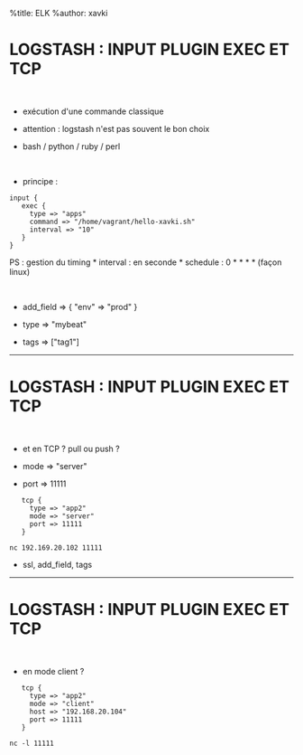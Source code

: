 %title: ELK
%author: xavki


# LOGSTASH : INPUT PLUGIN EXEC ET TCP


<br>


* exécution d'une commande classique

* attention : logstash n'est pas souvent le bon choix

* bash / python / ruby / perl

<br>


* principe :

```
input {
   exec {
     type => "apps"
     command => "/home/vagrant/hello-xavki.sh"
     interval => "10"
   }
}
```

PS : gestion du timing
		* interval : en seconde
		* schedule : 0 \* \* \* \* (façon linux)

<br>


* add_field => { "env" => "prod" }

* type => "mybeat"

* tags => ["tag1"]

-----------------------------------------------------------------------------


# LOGSTASH : INPUT PLUGIN EXEC ET TCP


<br>


* et en TCP ? pull ou push ?

* mode => "server"

* port => 11111


```
   tcp {
     type => "app2"
     mode => "server"
     port => 11111
   }
```

```
nc 192.169.20.102 11111
```

* ssl, add_field, tags

-----------------------------------------------------------------------------


# LOGSTASH : INPUT PLUGIN EXEC ET TCP


<br>


* en mode client ?

```
   tcp {
     type => "app2"
     mode => "client"
     host => "192.168.20.104"
     port => 11111
   }

```

```
nc -l 11111
```
